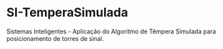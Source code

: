 # SI-TemperaSimulada
Sistemas Inteligentes - Aplicação do Algoritmo de Têmpera Simulada para posicionamento de torres de sinal.
